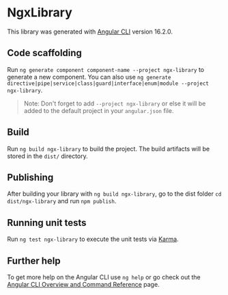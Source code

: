 # NgxLibrary

This library was generated with [Angular CLI](https://github.com/angular/angular-cli) version 16.2.0.

## Code scaffolding

Run `ng generate component component-name --project ngx-library` to generate a new component. You can also use `ng generate directive|pipe|service|class|guard|interface|enum|module --project ngx-library`.
> Note: Don't forget to add `--project ngx-library` or else it will be added to the default project in your `angular.json` file. 

## Build

Run `ng build ngx-library` to build the project. The build artifacts will be stored in the `dist/` directory.

## Publishing

After building your library with `ng build ngx-library`, go to the dist folder `cd dist/ngx-library` and run `npm publish`.

## Running unit tests

Run `ng test ngx-library` to execute the unit tests via [Karma](https://karma-runner.github.io).

## Further help

To get more help on the Angular CLI use `ng help` or go check out the [Angular CLI Overview and Command Reference](https://angular.io/cli) page.
